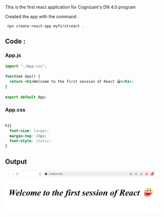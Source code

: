 This is the first react application for Cognizant's DN 4.0 program 

Created the app with the command :

```bash
 npx create-react-app myfirstreact .
```

## Code :

### App.js 

```jsx
import "./App.css";

function App() {
  return <h1>Welcome to the first session of React 😀</h1>;
}

export default App;

```

### App.css 

```css

h1{
  font-size: larger; 
  margin-top: 20px;
  font-style: italic;
}
```

## Output 

![output](https://github.com/SudipSarkar1193/Digital-Nurture-4.0-JavaFSE/blob/main/Week6_React/1.%20ReactJS-HOL/myfirstreact/output_Screenshot/OUTPUT.png?raw=true)
